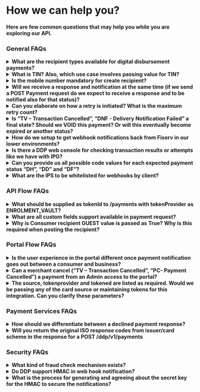 # How we can help you? 

**Here are few common questions that may help you while you are exploring our API.**

### General FAQs

<details>
<summary><b>What are the recipient types available for digital disbursement payments?</b></summary>

There are 2 recipient types – Consumer and Company.

</details>

<details>
<summary><b>What is TIN? Also, which use case involves passing value for TIN?</b></summary>

TIN (Taxpayer Identification Number) here refers to TIN of the business recipient. This is mandatory for business recipient.

</details>

<details>
  <summary><b>Is the mobile number mandatory for create recipient?</b></summary>

No. 

</details>

<details>
<summary><b>Will we receive a response and notification at the same time (if we send a POST Payment request do we expect to receive a response and to be notified also for that status)?</b></summary>

Yes it’s in same time.

</details>

<details>
<summary><b>Can you elaborate on how a retry is initiated? What is the maximum retry count? </b></summary>

When recipient provides wrong payment information (Payment will be declined by backend as payment info is wrong) for fixed number of times then payment is cancelled when max retry attempt is reached. 

How many times a recipient can attempt to disburse a payment with wrong payment information can be configured by using key ENABLE_PAYMENT_RETRY_COUNT.

</details>

<details>
<summary><b>Is “TV – Transaction Cancelled”, “DNF - Delivery Notification Failed” a final state? Should we VOID this payment? Or will this eventually become expired or another status? </b></summary>

This is final state and can be considered as payment cancelled. No need to VOID or any other action required. For more info please refer [Payment Status] (../docs/?path=docs/troubleshooting/Transaction-payment-status.md)

</details>

<details>
<summary><b>How do we setup to get webhook notifications back from Fiserv in our lower environments? </b></summary>

We must raise a firewall request from Fiserv side, which can take some time. So, the URL for this should be given at time of onboarding itself.

</details>

<details>
<summary><b>Is there a DDP web console for checking transaction results or attempts like we have with IPG? </b></summary>

 There is nothing like this available for non-prod. For production we have the CLX reporting tool.  

</details>

<details>
<summary><b>Can you provide us all possible code values for each expected payment status “DH”, “DD” and “DF”? </b></summary>

DD & DH is only applicable and the possible values are  

400063  DH Fraud Failed 

400201  DD D2D payment declined by PaySecure. For more info please refer [Error Codes] (../docs/?path=docs/troubleshooting/error-codes.md) and
[Payment Status] (../docs/?path=docs/troubleshooting/Transaction-payment-status.md)


</details>

<details>
<summary><b>What are the IPS to be whitelisted for webhooks by client?</b></summary>

204.194.141.0/24
204.194.143.0/24

Subnet(/24) will cover a total of 256 ips (204.194.143.0 - 204.194.143.255).

Note : If any difficulties whitelisting the above IPS please use below ones

204.194.141.29 204.194.141.30 204.194.143.29 204.194.143.30

</details>

### API Flow FAQs

<details>
<summary><b>What should be supplied as tokenId to /payments with tokenProvider as ENROLMENT_VAULT?</b></summary>

Yes, it is the token we get back from /accounts. For more info please refer [API Flow] (../docs/?path=docs/interactive-guide/api-flow/apiflow.md)

</details>

<details>
<summary><b>What are all custom fields support available in payment request?</b></summary>

There is no limit for custom fields in payment request. we can add as many as required.

</details>

<details>
  <summary><b>Why is Consumer recipient GUEST value is passed as True? Why is this required when posting the recipient?</b></summary>

If Guest is false for Recipient of type Consumer, then payment cannot be initialized for the recipient as it will be considered as an INACTIVE recipient. 

</details>


### Portal Flow FAQs

<details>
<summary><b>Is the user experience in the portal different once payment notification goes out between a consumer and business?</b></summary>

No, both will have same user experience. For more info please refer [Portal Flow] (../docs/?path=docs/interactive-guide/portal-flow/portalflow.md)

</details>

<details>
<summary><b> Can a merchant cancel (“TV – Transaction Cancelled”, “PC- Payment Cancelled”) a payment from an Admin access to the portal? </b></summary>

Portal is only for recipients and Merchant cannot cancel a payment using portal.  

</details>

<details>
<summary><b>The source, tokenprovider and tokened are listed as required. Would we be passing any of the card source or maintaining tokens for this integration. Can you clarify these parameters? </b></summary>

You would just need to call initiate payment which would contain the information about the recipients, the amount, and merchantTransactionID. There is no need to call recipient as the portal will handle that. Only the initiate payment needs.

</details>

### Payment Services FAQs


<details>
<summary><b>How should we differentiate between a declined payment response?</b></summary>

You can differentiate based on the error codes, but the best way to get the payment status is using our [GET API] (../api?type=get&path=/ddp/v1/transactions/{transactionId}) request for transactions
  
</details>

<details>
<summary><b>Will you return the original ISO response codes from issuer/card scheme in the response for a POST /ddp/v1/payments </b></summary>

ISO response + DDP internal response code.

</details>

### Security FAQs

<details>
<summary><b>What kind of fraud check mechanism exists?</b></summary>

We have vigilance Fraud check is enabled, which means any suspicious card or account will be declined for disbursements.

</details>

<details>
<summary><b>Do DDP support HMAC in web hook notification?</b></summary>

Currently we don’t support the HMAC in webhook notification, we do support basic authentication in which a key value can be passed as part of header information, we will update the implementation guide accordingly.

</details>

<details>
<summary><b>What is the process for generating and agreeing about the secret key for the HMAC to secure the notifications?</b></summary>

Below are the way which we are using to generate the signature, you may also use the same. var key = postman.getEnvironmentVariable('clientId'); var secret = postman.getEnvironmentVariable('clientSecret');

var time = new Date().getTime(); var method = request.method;

var rawSignature = key + ":" + time; var requestBody = request.data;

if (method != 'GET' && method != 'DELETE') { var payload_digest = CryptoJS.SHA256(requestBody); var b64BodyContent = CryptoJS.enc.Base64.stringify(payload_digest); rawSignature = rawSignature + ":" + b64BodyContent; }

var signature = CryptoJS.HmacSHA256(rawSignature, secret); postman.setEnvironmentVariable('time', time); postman.setEnvironmentVariable('signature', CryptoJS.enc.Base64.stringify(signature));

</details>



[//]: # (These are reference links used in markdown file)

[Setup Tenant]: <?path=docs/getting-started/setup-tenant/setup-tenant.md>

[Register Tenant]: <?path=docs/getting-started/setup-tenant/register-tenant.md>

[Deploy Tenant]: <?path=docs/getting-started/setup-tenant/deploy-tenant.md>

[Sample tenant repo]: <https://github.com/fiserv/sample-tenant>
